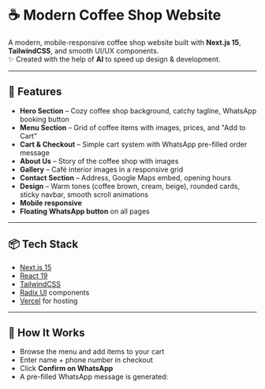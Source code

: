 # ☕ Modern Coffee Shop Website

A modern, mobile-responsive coffee shop website built with **Next.js 15**, **TailwindCSS**, and smooth UI/UX components.  
✨ Created with the help of **AI** to speed up design & development.  

---

## 🚀 Features
- **Hero Section** – Cozy coffee shop background, catchy tagline, WhatsApp booking button  
- **Menu Section** – Grid of coffee items with images, prices, and "Add to Cart"  
- **Cart & Checkout** – Simple cart system with WhatsApp pre-filled order message  
- **About Us** – Story of the coffee shop with images  
- **Gallery** – Café interior images in a responsive grid  
- **Contact Section** – Address, Google Maps embed, opening hours  
- **Design** – Warm tones (coffee brown, cream, beige), rounded cards, sticky navbar, smooth scroll animations  
- **Mobile responsive**  
- **Floating WhatsApp button** on all pages  

---

## 📦 Tech Stack
- [Next.js 15](https://nextjs.org/)  
- [React 19](https://react.dev/)  
- [TailwindCSS](https://tailwindcss.com/)  
- [Radix UI](https://www.radix-ui.com/) components  
- [Vercel](https://vercel.com/) for hosting  

---

## 📲 How It Works
- Browse the menu and add items to your cart  
- Enter name + phone number in checkout  
- Click **Confirm on WhatsApp**  
- A pre-filled WhatsApp message is generated:
